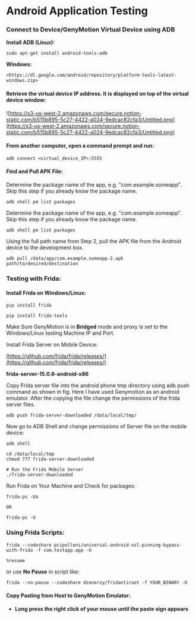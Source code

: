 # Android Application Testing

### Connect to Device/GenyMotion Virtual Device using ADB

**Install ADB \(Linux\):**

```text
sudo apt-get install android-tools-adb
```

**Windows:**

```text
<https://dl.google.com/android/repository/platform-tools-latest-windows.zip>
```

#### Retrieve the virtual device IP address. It is displayed on top of the virtual device window:

![https://s3-us-west-2.amazonaws.com/secure.notion-static.com/b515b895-5c27-4422-a024-9edcac82cfa3/Untitled.png](https://s3-us-west-2.amazonaws.com/secure.notion-static.com/b515b895-5c27-4422-a024-9edcac82cfa3/Untitled.png)

#### From another computer, open a command prompt and run:

```text
adb connect <virtual_device_IP>:5555
```

#### Find and Pull APK File:

Determine the package name of the app, e.g. "com.example.someapp". Skip this step if you already know the package name.

```text
adb shell pm list packages
```

Determine the package name of the app, e.g. "com.example.someapp". Skip this step if you already know the package name.

```text
adb shell pm list packages
```

Using the full path name from Step 2, pull the APK file from the Android device to the development box.

```text
adb pull /data/app/com.example.someapp-2.apk path/to/desired/destination
```

### Testing with Frida:

#### Install Frida on Windows/Linux:

```text
pip install frida
```

```text
pip install frida-tools
```

Make Sure GenyMotion is in **Bridged** mode and proxy is set to the Windows/Linux testing Machine IP and Port.

Install Frida Server on Mobile Device:

[https://github.com/frida/frida/releases/](https://github.com/frida/frida/releases/)

**frida-server-15.0.8-android-x86**

Copy Frida server file into the android phone tmp directory using adb push command as shown in fig. Here I have used Genymotion as an android emulator. After the copying the file change the permissions of the frida server files.

```text
adb push frida-server-downloaded /data/local/tmp/
```

Now go to ADB Shell and change permissions of Server file on the mobile device:

```text
adb shell
```

```text
cd /data/local/tmp
chmod 777 frida-server-downloaded

# Run the Frida Mobile Server
./frida-server-downloaded
```

Run Frida on Your Machine and Check for packages:

```text
frida-ps -Ua

OR 

frida-ps -U
```

### Using Frida Scripts:

```text
frida --codeshare pcipolloni/universal-android-ssl-pinning-bypass-with-frida -f com.testapp.app -U
```

```text
%resume
```

or use **No Pause** in script like:

```text
frida --no-pause --codeshare dzonerzy/fridantiroot -f YOUR_BINARY -U
```

#### Copy Pasting from Host to GenyMotion Emulator:

* **Long press the right click of your mouse until the paste sign appears**


